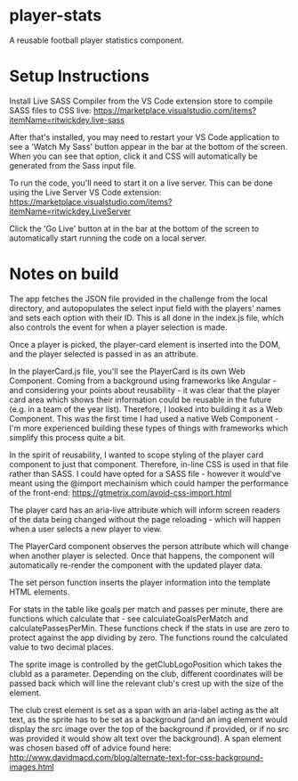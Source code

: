 # player-stats

A reusable football player statistics component.

# Setup Instructions

Install Live SASS Compiler from the VS Code extension store to compile SASS files to CSS live: https://marketplace.visualstudio.com/items?itemName=ritwickdey.live-sass

After that's installed, you may need to restart your VS Code application to see a 'Watch My Sass' button appear in the bar at the bottom of the screen. When you can see that option, click it and CSS will automatically be generated from the Sass input file.

To run the code, you'll need to start it on a live server. This can be done using the Live Server VS Code extension: https://marketplace.visualstudio.com/items?itemName=ritwickdey.LiveServer

Click the 'Go Live' button at in the bar at the bottom of the screen to automatically start running the code on a local server.

# Notes on build

The app fetches the JSON file provided in the challenge from the local directory, and autopopulates the select input field with the players' names and sets each option with their ID. This is all done in the index.js file, which also controls the event for when a player selection is made.

Once a player is picked, the player-card element is inserted into the DOM, and the player selected is passed in as an attribute.

In the playerCard.js file, you'll see the PlayerCard is its own Web Component. Coming from a background using frameworks like Angular - and considering your points about reusability - it was clear that the player card area which shows their information could be reusable in the future (e.g. in a team of the year list). Therefore, I looked into building it as a Web Component. This was the first time I had used a native Web Component - I'm more experienced building these types of things with frameworks which simplify this process quite a bit.

In the spirit of reusability, I wanted to scope styling of the player card component to just that component. Therefore, in-line CSS is used in that file rather than SASS. I could have opted for a SASS file - however it would've meant using the @import mechainism which could hamper the performance of the front-end: https://gtmetrix.com/avoid-css-import.html

The player card has an aria-live attribute which will inform screen readers of the data being changed without the page reloading - which will happen when a user selects a new player to view.

The PlayerCard component observes the person attribute which will change when another player is selected. Once that happens, the component will automatically re-render the component with the updated player data.

The set person function inserts the player information into the template HTML elements.

For stats in the table like goals per match and passes per minute, there are functions which calculate that - see calculateGoalsPerMatch and calculatePassesPerMin. These functions check if the stats in use are zero to protect against the app dividing by zero. The functions round the calculated value to two decimal places.

The sprite image is controlled by the getClubLogoPosition which takes the clubId as a parameter. Depending on the club, different coordinates will be passed back which will line the relevant club's crest up with the size of the element.

The club crest element is set as a span with an aria-label acting as the alt text, as the sprite has to be set as a background (and an img element would display the src image over the top of the background if provided, or if no src was provided it would show alt text over the background). A span element was chosen based off of advice found here: http://www.davidmacd.com/blog/alternate-text-for-css-background-images.html
